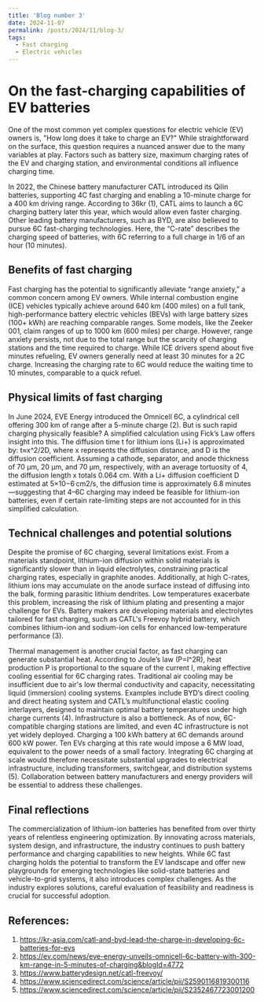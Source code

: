 ```yaml
---
title: 'Blog number 3'
date: 2024-11-07
permalink: /posts/2024/11/blog-3/
tags:
  - Fast charging
  - Electric vehicles
---
```


# On the fast-charging capabilities of EV batteries

One of the most common yet complex questions for electric vehicle (EV) owners is, "How long does it take to charge an EV?" While straightforward on the surface, this question requires a nuanced answer due to the many variables at play. Factors such as battery size, maximum charging rates of the EV and charging station, and environmental conditions all influence charging time.

In 2022, the Chinese battery manufacturer CATL introduced its Qilin batteries, supporting 4C fast charging and enabling a 10-minute charge for a 400 km driving range. According to 36kr (1), CATL aims to launch a 6C charging battery later this year, which would allow even faster charging. Other leading battery manufacturers, such as BYD, are also believed to pursue 6C fast-charging technologies. Here, the “C-rate” describes the charging speed of batteries, with 6C referring to a full charge in 1/6 of an hour (10 minutes).

## Benefits of fast charging
Fast charging has the potential to significantly alleviate “range anxiety,” a common concern among EV owners. While internal combustion engine (ICE) vehicles typically achieve around 640 km (400 miles) on a full tank, high-performance battery electric vehicles (BEVs) with large battery sizes (100+ kWh) are reaching comparable ranges. Some models, like the Zeeker 001, claim ranges of up to 1000 km (600 miles) per charge. However, range anxiety persists, not due to the total range but the scarcity of charging stations and the time required to charge. While ICE drivers spend about five minutes refueling, EV owners generally need at least 30 minutes for a 2C charge. Increasing the charging rate to 6C would reduce the waiting time to 10 minutes, comparable to a quick refuel.

## Physical limits of fast charging
In June 2024, EVE Energy introduced the Omnicell 6C, a cylindrical cell offering 300 km of range after a 5-minute charge (2). But is such rapid charging physically feasible? A simplified calculation using Fick’s Law offers insight into this. The diffusion time t for lithium ions (Li+) is approximated by: t≈x^2/2D, where x represents the diffusion distance, and D is the diffusion coefficient. Assuming a cathode, separator, and anode thickness of 70 μm, 20 μm, and 70 μm, respectively, with an average tortuosity of 4, the diffusion length x totals 0.064 cm. With a Li+ diffusion coefficient D estimated at 5×10−6 cm2/s, the diffusion time is approximately 6.8 minutes—suggesting that 4–6C charging may indeed be feasible for lithium-ion batteries, even if certain rate-limiting steps are not accounted for in this simplified calculation.

## Technical challenges and potential solutions
Despite the promise of 6C charging, several limitations exist. From a materials standpoint, lithium-ion diffusion within solid materials is significantly slower than in liquid electrolytes, constraining practical charging rates, especially in graphite anodes. Additionally, at high C-rates, lithium ions may accumulate on the anode surface instead of diffusing into the balk, forming parasitic lithium dendrites. Low temperatures exacerbate this problem, increasing the risk of lithium plating and presenting a major challenge for EVs. Battery makers are developing materials and electrolytes tailored for fast charging, such as CATL's Freevoy hybrid battery, which combines lithium-ion and sodium-ion cells for enhanced low-temperature performance (3).

Thermal management is another crucial factor, as fast charging can generate substantial heat. According to Joule’s law (P=I^2R), heat production P is proportional to the square of the current I, making effective cooling essential for 6C charging rates. Traditional air cooling may be insufficient due to air's low thermal conductivity and capacity, necessitating liquid (immersion) cooling systems. Examples include BYD’s direct cooling and direct heating system and CATL’s multifunctional elastic cooling interlayers, designed to maintain optimal battery temperatures under high charge currents (4).
Infrastructure is also a bottleneck. As of now, 6C-compatible charging stations are limited, and even 4C infrastructure is not yet widely deployed. Charging a 100 kWh battery at 6C demands around 600 kW power. Ten EVs charging at this rate would impose a 6 MW load, equivalent to the power needs of a small factory. Integrating 6C charging at scale would therefore necessitate substantial upgrades to electrical infrastructure, including transformers, switchgear, and distribution systems (5). Collaboration between battery manufacturers and energy providers will be essential to address these challenges.

## Final reflections
The commercialization of lithium-ion batteries has benefited from over thirty years of relentless engineering optimization. By innovating across materials, system design, and infrastructure, the industry continues to push battery performance and charging capabilities to new heights. While 6C fast charging holds the potential to transform the EV landscape and offer new playgrounds for emerging technologies like solid-state batteries and vehicle-to-grid systems, it also introduces complex challenges. As the industry explores solutions, careful evaluation of feasibility and readiness is crucial for successful adoption.

## References:
1. https://kr-asia.com/catl-and-byd-lead-the-charge-in-developing-6c-batteries-for-evs
2. https://ev.com/news/eve-energy-unveils-omnicell-6c-battery-with-300-km-range-in-5-minutes-of-charging&blogId=4772
3. https://www.batterydesign.net/catl-freevoy/
4. https://www.sciencedirect.com/science/article/pii/S2590116819300116
5. https://www.sciencedirect.com/science/article/pii/S2352467723001200
